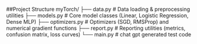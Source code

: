 ##Project Structure 
myTorch/
├── data.py # Data loading & preprocessing utilities
├── models.py # Core model classes (Linear, Logistic Regression, Dense MLP)
├── optimizers.py # Optimizers (SGD, RMSProp) and numerical gradient functions
├── report.py # Reporting utilities (metrics, confusion matrix, loss curves)
└── main.py # chat gpt generated test code 
